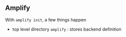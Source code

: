 ## Amplify

With `amplify init`, a few things happen

- top level directory `amplify` : stores backend definition
